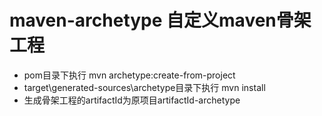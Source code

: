 # maven-archetype 自定义maven骨架工程
- pom目录下执行 mvn archetype:create-from-project
- target\generated-sources\archetype目录下执行 mvn install
- 生成骨架工程的artifactId为原项目artifactId-archetype
